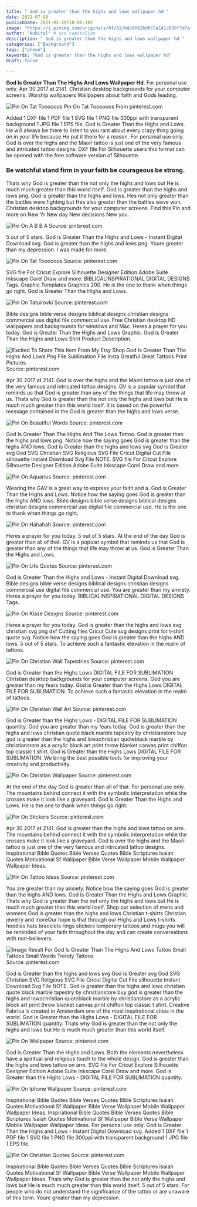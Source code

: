 ```yaml
---
title: " God is greater than the highs and lows wallpaper hd "
date: 2021-07-08
publishDate: 2021-02-19T10:06:19Z
image: "https://i.pinimg.com/originals/8f/62/bd/8f62bd8c5a141c85bf7d7af5285c2760.png"
author: "Nubitol" # use capitalize
description: " God is greater than the highs and lows wallpaper hd "
categories: ["Background"]
tags: ["phone"]
keywords: "God is greater than the highs and lows wallpaper hd"
draft: false

---
```



**God Is Greater Than The Highs And Lows Wallpaper Hd**. For personal use only. Apr 30 2017 at 2141. Christian desktop backgrounds for your computer screens. Worship wallpapers Wallpapers about faith and Gods leading.

![Pin On Tat Toooooos](https://i.pinimg.com/originals/69/b7/f4/69b7f431ffa7e963a9ec861a215d0418.jpg "Pin On Tat Toooooos")
Pin On Tat Toooooos From pinterest.com


Added 1 DXF file 1 PDF file 1 SVG file 1 PNG file 300ppi with transparent background 1 JPG file 1 EPS file. God is Greater Than the Highs and Lows. He will always be there to listen to you rant about every crazy thing going on in your life because He put it there for a reason. For personal use only. God is over the highs and the Maori tattoo is just one of the very famous and intricated tattoo designs. DXF file For Silhouette users this format can be opened with the free software version of Silhouette.

### Be watchful stand firm in your faith be courageous be strong.

Thats why God is greater than the not only the highs and lows but He is much much greater than this world itself. God is greater than the highs and lows png. God is greater than the highs and lows. Hes not only greater than the battles were fighting but Hes also greater than the battles weve won. Christian desktop backgrounds for your computer screens. Find this Pin and more on New Yr New day New decisions New you.


![Pin On A B B A](https://i.pinimg.com/736x/2d/43/5d/2d435db492c263b64d90f2559f7d2a48.jpg "Pin On A B B A")
Source: pinterest.com

5 out of 5 stars. God is Greater Than the Highs and Lows - Instant Digital Download svg. God is greater than the highs and lows png. Youre greater than my depression. I was made for more.

![Pin On Tat Toooooos](https://i.pinimg.com/originals/69/b7/f4/69b7f431ffa7e963a9ec861a215d0418.jpg "Pin On Tat Toooooos")
Source: pinterest.com

SVG file For Cricut Explore Silhouette Designer Edition Adobe Suite Inkscape Corel Draw and more. BIBLICALINSPIRATIONAL DIGITAL DESIGNS Tags. Graphic Templates Graphics 200. He is the one to thank when things go right. God is Greater Than the Highs and Lows.

![Pin On Tatuirovki](https://i.pinimg.com/736x/d6/dd/7d/d6dd7d31ace800be245a7cb4f0ddfba3.jpg "Pin On Tatuirovki")
Source: pinterest.com

Bible designs bible verse designs biblical designs christian designs commercial use digital file commercial use. Free Christian desktop HD wallpapers and backgrounds for windows and Mac. Heres a prayer for you today. God is Greater Than the Highs and Lows Graphic. God is Greater Than the Highs and Lows Shirt Product Description.

![Excited To Share This Item From My Etsy Shop God Is Greater Than The Highs And Lows Png File Sublimation File Insta Greatful Great Tattoos Print Pictures](https://i.pinimg.com/originals/2c/d8/71/2cd871ff9e848294518501b76be64267.jpg "Excited To Share This Item From My Etsy Shop God Is Greater Than The Highs And Lows Png File Sublimation File Insta Greatful Great Tattoos Print Pictures")
Source: pinterest.com

Apr 30 2017 at 2141. God is over the highs and the Maori tattoo is just one of the very famous and intricated tattoo designs. GV is a popular symbol that reminds us that God is greater than any of the things that life may throw at us. Thats why God is greater than the not only the highs and lows but He is much much greater than this world itself. It is based on the powerful message contained in the God is greater than the highs and lows verse.

![Pin On Beautiful Words](https://i.pinimg.com/originals/50/b9/19/50b91937eed97a1caca888482c5b956e.png "Pin On Beautiful Words")
Source: pinterest.com

God Is Greater Than The Highs And The Lows Tattoo. God is greater than the highs and lows png. Notice how the saying goes God is greater than the highs AND lows. God is Greater than the highs and lows svg God is Greater svg God SVG Christian SVG Religious SVG File Cricut Digital Cut File silhouette Instant Download Svg File NOTE. SVG file For Cricut Explore Silhouette Designer Edition Adobe Suite Inkscape Corel Draw and more.

![Pin On Aquarius](https://i.pinimg.com/originals/97/88/c9/9788c947383104243933a04fd92b6175.jpg "Pin On Aquarius")
Source: pinterest.com

Wearing the GAV is a great way to express your faith and a. God is Greater Than the Highs and Lows. Notice how the saying goes God is greater than the highs AND lows. Bible designs bible verse designs biblical designs christian designs commercial use digital file commercial use. He is the one to thank when things go right.

![Pin On Hahahah](https://i.pinimg.com/originals/5f/8f/fe/5f8ffe306033c34fcee2b43336a6ecec.png "Pin On Hahahah")
Source: pinterest.com

Heres a prayer for you today. 5 out of 5 stars. At the end of the day God is greater than all of that. GV is a popular symbol that reminds us that God is greater than any of the things that life may throw at us. God is Greater Than the Highs and Lows.

![Pin On Life Quotes](https://i.pinimg.com/originals/27/5a/0f/275a0fa83ca98397ebe2bbbc61de90d7.png "Pin On Life Quotes")
Source: pinterest.com

God is Greater Than the Highs and Lows - Instant Digital Download svg. Bible designs bible verse designs biblical designs christian designs commercial use digital file commercial use. You are greater than my anxiety. Heres a prayer for you today. BIBLICALINSPIRATIONAL DIGITAL DESIGNS Tags.

![Pin On Klase Designs](https://i.pinimg.com/736x/3c/4e/3e/3c4e3e2f3a90d8641f35fb3ce75198c7.jpg "Pin On Klase Designs")
Source: pinterest.com

Heres a prayer for you today. God is greater than the highs and lows svg christian svg png dxf Cutting files Cricut Cute svg designs print for t-shirt quote svg. Notice how the saying goes God is greater than the highs AND lows. 5 out of 5 stars. To achieve such a fantastic elevation in the realm of tattoos.

![Pin On Christian Wall Tapestries](https://i.pinimg.com/originals/1b/50/f0/1b50f0398f258384fb864d6f891bfc7e.jpg "Pin On Christian Wall Tapestries")
Source: pinterest.com

God is Greater than the Highs Lows DIGITAL FILE FOR SUBLIMATION. Christian desktop backgrounds for your computer screens. God you are greater than my fears today. God is Greater than the Highs Lows DIGITAL FILE FOR SUBLIMATION. To achieve such a fantastic elevation in the realm of tattoos.

![Pin On Christian Wall Art](https://i.pinimg.com/736x/a9/07/5c/a9075c27a92681fb8a8712396897a9de.jpg "Pin On Christian Wall Art")
Source: pinterest.com

God is Greater than the Highs Lows - DIGITAL FILE FOR SUBLIMATION quantity. God you are greater than my fears today. God is greater than the highs and lows christian quote black marble tapestry by christianstore buy god is greater than the highs and lowschristian quoteblack marble by christianstore as a acrylic block art print throw blanket canvas print chiffon top classic t shirt. God is Greater than the Highs Lows DIGITAL FILE FOR SUBLIMATION. We bring the best possible tools for improving your creativity and productivity.

![Pin On Christian Wallpaper](https://i.pinimg.com/originals/86/b5/61/86b561080a9328e47943a013cc9137fc.png "Pin On Christian Wallpaper")
Source: pinterest.com

At the end of the day God is greater than all of that. For personal use only. The mountains behind connect it with the symbolic interpretation while the crosses make it look like a graveyard. God is Greater Than the Highs and Lows. He is the one to thank when things go right.

![Pin On Stickers](https://i.pinimg.com/originals/88/38/2b/88382bb53aa7c15a2dd498526089ae19.png "Pin On Stickers")
Source: pinterest.com

Apr 30 2017 at 2141. God is greater than the highs and lows tattoo on arm. The mountains behind connect it with the symbolic interpretation while the crosses make it look like a graveyard. God is over the highs and the Maori tattoo is just one of the very famous and intricated tattoo designs. Inspirational Bible Quotes Bible Verses Quotes Bible Scriptures Isaiah Quotes Motivational Sf Wallpaper Bible Verse Wallpaper Mobile Wallpaper Wallpaper Ideas.

![Pin On Tattoo Ideas](https://i.pinimg.com/originals/18/03/10/1803108f8479154288f7be9ad36a4620.png "Pin On Tattoo Ideas")
Source: pinterest.com

You are greater than my anxiety. Notice how the saying goes God is greater than the highs AND lows. God is Greater Than the Highs and Lows Graphic. Thats why God is greater than the not only the highs and lows but He is much much greater than this world itself. Shop our selection of mens and womens God is greater than the highs and lows Christian t-shirts Christian jewelry and moreOur hope is that through our Highs and Lows t-shirts hoodies hats bracelets rings stickers temporary tattoos and mugs you will be reminded of your faith throughout the day and can create conversations with non-believers.

![Image Result For God Is Greater Than The Highs And Lows Tattoo Small Tattoos Small Words Trendy Tattoos](https://i.pinimg.com/originals/eb/d1/b1/ebd1b18b75be98b356d2f8efec8e4499.jpg "Image Result For God Is Greater Than The Highs And Lows Tattoo Small Tattoos Small Words Trendy Tattoos")
Source: pinterest.com

God is Greater than the highs and lows svg God is Greater svg God SVG Christian SVG Religious SVG File Cricut Digital Cut File silhouette Instant Download Svg File NOTE. God is greater than the highs and lows christian quote black marble tapestry by christianstore buy god is greater than the highs and lowschristian quoteblack marble by christianstore as a acrylic block art print throw blanket canvas print chiffon top classic t shirt. Creative Fabrica is created in Amsterdam one of the most inspirational cities in the world. God is Greater than the Highs Lows - DIGITAL FILE FOR SUBLIMATION quantity. Thats why God is greater than the not only the highs and lows but He is much much greater than this world itself.

![Pin On Wallpaper](https://i.pinimg.com/originals/58/08/a6/5808a6762dd10f21c640a56560afa993.png "Pin On Wallpaper")
Source: pinterest.com

God is Greater Than the Highs and Lows. Both the elements nevertheless have a spiritual and religious touch to the whole design. God is greater than the highs and lows tattoo on arm. SVG file For Cricut Explore Silhouette Designer Edition Adobe Suite Inkscape Corel Draw and more. God is Greater than the Highs Lows - DIGITAL FILE FOR SUBLIMATION quantity.

![Pin On Iphone Wallpaper](https://i.pinimg.com/originals/0f/f4/31/0ff431ecffcc3218a594130c2527d63c.jpg "Pin On Iphone Wallpaper")
Source: pinterest.com

Inspirational Bible Quotes Bible Verses Quotes Bible Scriptures Isaiah Quotes Motivational Sf Wallpaper Bible Verse Wallpaper Mobile Wallpaper Wallpaper Ideas. Inspirational Bible Quotes Bible Verses Quotes Bible Scriptures Isaiah Quotes Motivational Sf Wallpaper Bible Verse Wallpaper Mobile Wallpaper Wallpaper Ideas. For personal use only. God is Greater Than the Highs and Lows - Instant Digital Download svg. Added 1 DXF file 1 PDF file 1 SVG file 1 PNG file 300ppi with transparent background 1 JPG file 1 EPS file.

![Pin On Christian Quotes](https://i.pinimg.com/originals/8f/62/bd/8f62bd8c5a141c85bf7d7af5285c2760.png "Pin On Christian Quotes")
Source: pinterest.com

Inspirational Bible Quotes Bible Verses Quotes Bible Scriptures Isaiah Quotes Motivational Sf Wallpaper Bible Verse Wallpaper Mobile Wallpaper Wallpaper Ideas. Thats why God is greater than the not only the highs and lows but He is much much greater than this world itself. 5 out of 5 stars. For people who do not understand the significance of the tattoo or are unaware of this term. Youre greater than my depression.


